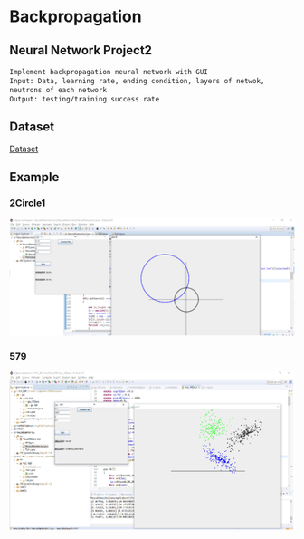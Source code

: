 # Backpropagation 
## Neural Network Project2
    Implement backpropagation neural network with GUI 
    Input: Data, learning rate, ending condition, layers of netwok, neutrons of each network
    Output: testing/training success rate
## Dataset
[Dataset](./Dataset)
## Example
### 2Circle1
![example](example1.png)  

### 579
![example](example2.png)  